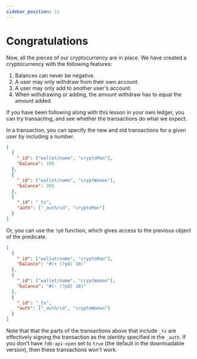 ```yaml
---
sidebar_position: 11
---
```


# Congratulations

Now, all the pieces of our cryptocurrency are in place. We have created a cryptocurrency with the following features:

1. Balances can never be negative.
2. A user may only withdraw from their own account.
3. A user may only add to another user's account.
4. When withdrawing or adding, the amount withdraw has to equal the amount added.

If you have been following along with this lesson in your own ledger, you can try transacting, and see whether the transactions do what we expect.

In a transaction, you can specify the new and old transactions for a given user by including a number.

```json
[
  {
    "_id": ["wallet/name", "cryptoMan"],
    "balance": 195
  },
  {
    "_id": ["wallet/name", "cryptWoman"],
    "balance": 205
  },
  {
    "_id": "_tx",
    "auth": ["_auth/id", "cryptoMan"]
  }
]
```

Or, you can use the `?pO` function, which gives access to the previous object of the predicate.

```json
[
  {
    "_id": ["wallet/name", "cryptoMan"],
    "balance": "#(+ (?pO) 10)"
  },
  {
    "_id": ["wallet/name", "cryptWoman"],
    "balance": "#(- (?pO) 10)"
  },
  {
    "_id": "_tx",
    "auth": ["_auth/id", "cryptoWoman"]
  }
]
```

Note that that the parts of the transactions above that include `_tx` are effectively signing the transaction as the identity specified in the `_auth`. If you don't have `fdb-api-open` set to `true` (the default in the downloadable version), then these transactions won't work.
